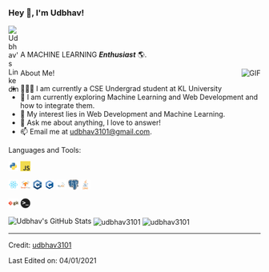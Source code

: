 <h3 title="lmao"> Hey 👋, I'm Udbhav!</h3>

<a href="https://www.linkedin.com/in/udbhav-govindu/">
  <img align="left" alt="Udbhav's LinkedIn" width="24px" src="https://cdn.jsdelivr.net/npm/simple-icons@v3/icons/linkedin.svg" />
</a>




<br />
<br />

A MACHINE LEARNING ***Enthusiast*** 🌎.
 

  <img align="right" alt="GIF" src="https://i.pinimg.com/originals/e4/26/70/e426702edf874b181aced1e2fa5c6cde.gif" />

About Me!

- 👨🏽‍💻 I am currently a CSE Undergrad student at KL University
- 🌱 I am currently exploring Machine Learning and Web Development and how to integrate them. 
- 🤔 My interest lies in Web Development and Machine Learning.
- 💬 Ask me about anything, I love to answer!
- 📫 Email me at [udbhav3101@gmail.com](mailto:udbhav3101@gmail.com).



Languages and Tools:  


<code><img height="20" src="https://raw.githubusercontent.com/github/explore/80688e429a7d4ef2fca1e82350fe8e3517d3494d/topics/python/python.png"></code>
<code><img height="20" src="https://raw.githubusercontent.com/github/explore/80688e429a7d4ef2fca1e82350fe8e3517d3494d/topics/javascript/javascript.png"></code>

<code><img height="20" src="https://raw.githubusercontent.com/github/explore/80688e429a7d4ef2fca1e82350fe8e3517d3494d/topics/react/react.png"></code>
<code><img height="20" src="https://raw.githubusercontent.com/github/explore/80688e429a7d4ef2fca1e82350fe8e3517d3494d/topics/tensorflow/tensorflow.png"></code>
<code><img height="20" src="https://raw.githubusercontent.com/github/explore/80688e429a7d4ef2fca1e82350fe8e3517d3494d/topics/cpp/cpp.png"></code>
<code><img height="20" src="https://raw.githubusercontent.com/github/explore/80688e429a7d4ef2fca1e82350fe8e3517d3494d/topics/c/c.png"></code>
<code><img height="20" src="https://raw.githubusercontent.com/github/explore/80688e429a7d4ef2fca1e82350fe8e3517d3494d/topics/mysql/mysql.png"></code>
<code><img height="20" src="https://raw.githubusercontent.com/github/explore/80688e429a7d4ef2fca1e82350fe8e3517d3494d/topics/postgresql/postgresql.png"></code>
<code><img height="20" src="https://raw.githubusercontent.com/github/explore/80688e429a7d4ef2fca1e82350fe8e3517d3494d/topics/java/java.png"></code>

<code><img height="20" src="https://raw.githubusercontent.com/github/explore/80688e429a7d4ef2fca1e82350fe8e3517d3494d/topics/git/git.png"></code>
<code><img height="20" src="https://raw.githubusercontent.com/github/explore/80688e429a7d4ef2fca1e82350fe8e3517d3494d/topics/terminal/terminal.png"></code>

<img src="https://github-readme-stats.vercel.app/api?username=udbhav3101&show_icons=true&hide_border=true&count_private=true&theme=shades-of-purple&icon_color=fad000" alt="Udbhav's GitHub Stats">
<img align="center" src="https://github-readme-streak-stats.herokuapp.com/?user=udbhav3101&count_private=true&theme=radical" alt="udbhav3101" />
<img align="center" width=500 src="https://github-readme-stats.vercel.app/api/top-langs/?username=udbhav3101&count_private=true&theme=radical" alt="udbhav3101" />

----
Credit: [udbhav3101](https://github.com/udbhav3101)

Last Edited on: 04/01/2021
